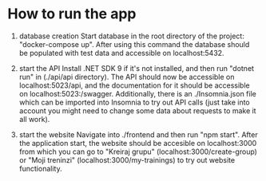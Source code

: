 # How to run the app
1. database creation
Start database in the root directory of the project: "docker-compose up".
After using this command the database should be populated with test data and accessible on localhost:5432.

2. start the API
Install .NET SDK 9 if it's not installed, and then run "dotnet run" in (./api/api directory).
The API should now be accessible on localhost:5023/api, and the documentation for it should be accessible on localhost:5023:/swagger.
Additionally, there is an ./Insomnia.json file which can be imported into Insomnia to try out API calls (just take into account you might need to change some data about requests to make it all work).

3. start the website
Navigate into ./frontend and then run "npm start".
After the application start, the website should be accesible on localhost:3000 from which you can go to "Kreiraj grupu" (localhost:3000/create-group) or "Moji treninzi" (localhost:3000/my-trainings) to try out website functionality.
